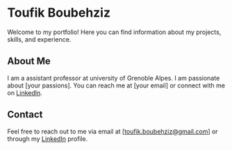# Toufik Boubehziz

Welcome to my portfolio! Here you can find information about my projects, skills, and experience.

## About Me

I am a assistant professor at university of Grenoble Alpes. I am passionate about [your passions]. You can reach me at [your email] or connect with me on [LinkedIn]([your-linkedin-url](https://www.linkedin.com/in/toufik-boubehziz-b8405b166/)).

## Contact

Feel free to reach out to me via email at [toufik.boubehziz@gmail.com] or through my [LinkedIn](https://www.linkedin.com/in/toufik-boubehziz-b8405b166/) profile.
